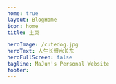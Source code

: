 ```yaml
---
home: true
layout: BlogHome
icon: home
title: 主页

heroImage: /cutedog.jpg
heroText: 人生长恨水长东
heroFullScreen: false
tagline: MaJun's Personal Website
footer: 
---
```


<!--
这是一个博客主页的案例。

要使用此布局，你应该在页面前端设置 `layout: BlogHome` 和 `home: true`。

相关配置文档请见 [博客主页](https://theme-hope.vuejs.press/zh/guide/blog/home.html)。
-->
